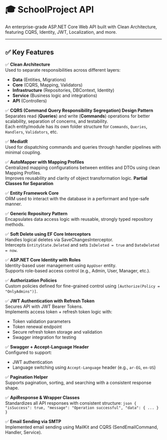 # 🎓 SchoolProject API

An enterprise-grade ASP.NET Core Web API built with Clean Architecture, featuring CQRS, Identity, JWT, Localization, and more.

---

## ✅ Key Features

✅ **Clean Architecture**  
Used to separate responsibilities across different layers:  
- **Data** (Entities, Migrations)  
- **Core** (CQRS, Mapping, Validators)  
- **Infrastructure** (Repositories, DBContext, Identity)  
- **Service** (Business logic and integrations)  
- **API** (Controllers)

✅ **CQRS (Command Query Responsibility Segregation) Design Pattern**  
Separates read (**Queries**) and write (**Commands**) operations for better scalability, separation of concerns, and testability.  
Each entity/module has its own folder structure for `Commands`, `Queries`, `Handlers`, `Validators`, etc.

✅ **MediatR**  
Used for dispatching commands and queries through handler pipelines with minimal coupling.

✅ **AutoMapper with Mapping Profiles**  
Centralized mapping configurations between entities and DTOs using clean Mapping Profiles.  
Improves reusability and clarity of object transformation logic.
**Partial Classes for Separation**  

✅ **Entity Framework Core**  
ORM used to interact with the database in a performant and type-safe manner.

✅ **Generic Repository Pattern**  
Encapsulates data access logic with reusable, strongly typed repository methods.

✅ **Soft Delete using EF Core Interceptors**  
Handles logical deletes via SaveChangesInterceptor.  
Intercepts `EntityState.Deleted` and sets `IsDeleted = true` and `DateDeleted = now`.

✅ **ASP.NET Core Identity with Roles**  
Identity-based user management using `AppUser` entity.  
Supports role-based access control (e.g., Admin, User, Manager, etc.).

✅ **Authorization Policies**  
Custom policies defined for fine-grained control using `[Authorize(Policy = "OnlyAdmins")]`.

✅ **JWT Authentication with Refresh Token**  
Secures API with JWT Bearer Tokens.  
Implements access token + refresh token logic with:
- Token validation parameters
- Token renewal endpoint
- Secure refresh token storage and validation
- Swagger integration for testing

✅ **Swagger + Accept-Language Header**  
Configured to support:
- JWT authentication
- Language switching using `Accept-Language` header (e.g., `ar-EG`, `en-US`)

✅ **Pagination Helper**  
Supports pagination, sorting, and searching with a consistent response shape.

✅ **ApiResponse & Wrapper Classes**  
Standardizes all API responses with consistent structure:
`json
{
  "isSuccess": true,
  "message": "Operation successful",
  "data": { ... }
}`

✅ **Email Sending via SMTP**  
Implemented email sending using MailKit and CQRS (SendEmailCommand, Handler, Service).
